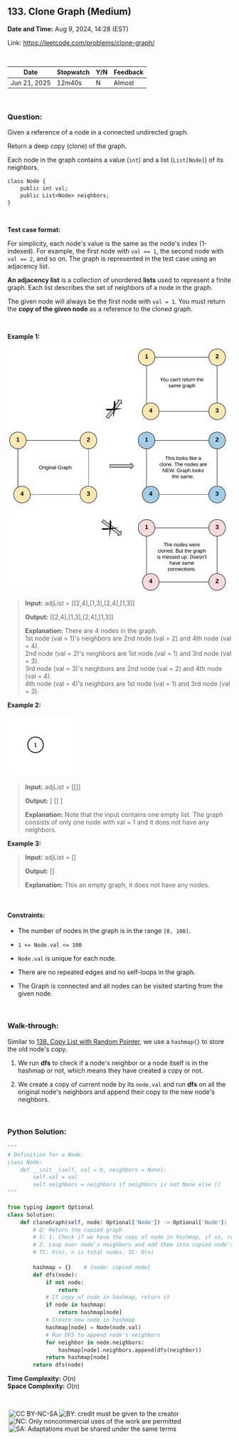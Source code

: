 ## 133. Clone Graph (Medium)
**Date and Time:** Aug 9, 2024, 14:28 (EST)

Link: https://leetcode.com/problems/clone-graph/

<br>

|Date|Stopwatch|Y/N|Feedback|
|---|---|---|----------|
|Jun 21, 2025|12m40s|N|Almost|

<br>

### Question:
Given a reference of a node in a connected undirected graph.

Return a deep copy (clone) of the graph.

Each node in the graph contains a value (`int`) and a list (`List[Node]`) of its neighbors.

```
class Node {
    public int val;
    public List<Node> neighbors;
}
```

<br>

**Test case format:**

For simplicity, each node's value is the same as the node's index (1-indexed). For example, the first node with `val == 1`, the second node with `val == 2`, and so on. The graph is represented in the test case using an adjacency list.

**An adjacency list** is a collection of unordered **lists** used to represent a finite graph. Each list describes the set of neighbors of a node in the graph.

The given node will always be the first node with `val = 1`. You must return the **copy of the given node** as a reference to the cloned graph.

<br>

**Example 1:**

<img src="../images/133.png" width=500>

> **Input:** adjList = [[2,4],[1,3],[2,4],[1,3]]
> 
> **Output:** [[2,4],[1,3],[2,4],[1,3]]
>
> **Explanation:** There are 4 nodes in the graph. <br>
> 1st node (val = 1)'s neighbors are 2nd node (val = 2) and 4th node (val = 4). <br>
> 2nd node (val = 2)'s neighbors are 1st node (val = 1) and 3rd node (val = 3). <br>
> 3rd node (val = 3)'s neighbors are 2nd node (val = 2) and 4th node (val = 4). <br>
> 4th node (val = 4)'s neighbors are 1st node (val = 1) and 3rd node (val = 3).

**Example 2:**

<img src="../images/133_1.png" width=150>

> **Input:** adjList = [[]]
> 
> **Output:** [ [] ]
>
> **Explanation:** Note that the input contains one empty list. The graph consists of only one node with val = 1 and it does not have any neighbors.

**Example 3:**
> **Input:** adjList = []
> 
> **Output:** []
>
> **Explanation:** This an empty graph, it does not have any nodes.

<br>

#### Constraints:
* The number of nodes in the graph is in the range `[0, 100]`.

* `1 <= Node.val <= 100`

* `Node.val` is unique for each node.

* There are no repeated edges and no self-loops in the graph.

* The Graph is connected and all nodes can be visited starting from the given node.

<br>

### Walk-through: 
Similar to [138. Copy List with Random Pointer](./138.Copy_List_With_Random_Pointer(Medium).md), we use a `hashmap{}` to store the old node's copy. 

1. We run **dfs** to check if a node's neighbor or a node itself is in the hashmap or not, which means they have created a copy or not. 

2. We create a copy of current node by its `node.val` and run **dfs** on all the original node's neighbors and append their copy to the new node's neighbors.

<br>

### Python Solution:
```python
"""
# Definition for a Node.
class Node:
    def __init__(self, val = 0, neighbors = None):
        self.val = val
        self.neighbors = neighbors if neighbors is not None else []
"""

from typing import Optional
class Solution:
    def cloneGraph(self, node: Optional['Node']) -> Optional['Node']:
        # Q: Return the copied graph
        # S: 1. Check if we have the copy of node in hashmap, if so, return the copied node from hashmap. Else, create a copy in hashmap
        # 2. Loop over node's neighbors and add them into copied node's neighbors (in hashmap)
        # TC: O(n), n is total nodes, SC: O(n)

        hashmap = {}    # {node: copied node}
        def dfs(node):
            if not node:
                return
            # If copy of node in hashmap, return it
            if node in hashmap:
                return hashmap[node]
            # Create new node in hashmap
            hashmap[node] = Node(node.val)
            # Run DFS to append node's neighbors
            for neighbor in node.neighbors:
                hashmap[node].neighbors.append(dfs(neighbor))
            return hashmap[node]
        return dfs(node)
```
**Time Complexity:** $O(n)$ <br>
**Space Complexity:** $O(n)$

<br>

<img style="height:22px!important;margin-left:3px;vertical-align:text-bottom;" src="https://mirrors.creativecommons.org/presskit/icons/cc.svg?ref=chooser-v1" alt="CC BY-NC-SA" title="CC BY-NC-SA"><img style="height:22px!important;margin-left:3px;vertical-align:text-bottom;" src="https://mirrors.creativecommons.org/presskit/icons/by.svg?ref=chooser-v1" alt="BY: credit must be given to the creator" title="BY: credit must be given to the creator"><img style="height:22px!important;margin-left:3px;vertical-align:text-bottom;" src="https://mirrors.creativecommons.org/presskit/icons/nc.svg?ref=chooser-v1" alt="NC: Only noncommercial uses of the work are permitted" title="NC: Only noncommercial uses of the work are permitted"><img style="height:22px!important;margin-left:3px;vertical-align:text-bottom;" src="https://mirrors.creativecommons.org/presskit/icons/sa.svg?ref=chooser-v1" alt="SA: Adaptations must be shared under the same terms" title="SA: Adaptations must be shared under the same terms">